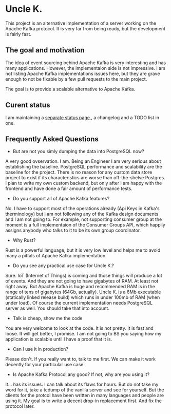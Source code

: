 # Uncle K.

This project is an alternative implementation of a server working on the Apache Kafka protocol. It is very far from being ready, but the development is fairly fast.

## The goal and motivation

The idea of event sourcing behind Apache Kafka is very interesting and has many applications. However, the implementaion side is not impressive. I am not listing Apache Kafka implementations issues here, but they are grave enough to not be fixable by a few pull requests to the main project.

The goal is to provide a scalable alternative to Apache Kafka.

## Curent status

I am maintaining a [separate status page ](status.md), a changelog and a TODO list in one.

## Frequently Asked Questions

* But are not you simly dumping the data into PostgreSQL now?

A very good ovservation. I am. Being an Engineer I am very serious about establishing the baseline. PostgreSQL performance and scalability are the baseline for the project. There is no reason for any custom data store project to exist if its characteristics are worse than off-the-shelve Postgres. I plan to write my own custom backend, but only after I am happy with the frontend and have done a fair amount of performance tests.

* Do you support all of Apache Kafka features?

No. I have to support most of the operations already (Api Keys in Kafka's therminology) but I am not following any of the Kafka design documents and I am not going to. For example, not supporting consumer group at the moment is a full implementaion of the Consumer Groups API, which happily assigns anybody who talks to it to be its own group coordinator.

* Why Rust?

Rust is a powerful language, but it is very low level and helps me to avoid many a pitfals of Apache Kafka implementation.

* Do you see any practical use case for Uncle K.?

Sure. IoT (Internet of Things) is coming and those things will produce a lot of events. And they are not going to have gigabytes of RAM. At least not right away. But Apache Kafka is huge and recommended RAM is in the range of tens of gigabytes (64Gb, actually). Uncle K. is a 6Mb executable (statically linked release build) which runs in under 100mb of RAM (when under load). Of course the current implementation needs PostgreSQL server as well. You should take that into account.

* Talk is cheap, show me the code

You are very welcome to look at the code. It is not pretty. It is fast and loose. It will get better, I promise. I am not going to BS you saying how my application is scalable until I have a proof that it is.

* Can I use it in production?

Please don't. If you really want to, talk to me first. We can make it work decently for your particular use case.

* Is Apache Kafka Protocol any good? If not, why are you using it?

It... has its issues. I can talk about its flaws for hours. But do not take my word for it, take a tcdump of the vanilla server and see for yourself. But the clients for the protcol have been written in many languages and people are using it. My goal is to write a decent drop-in replacement first. And fix the protocol later.
